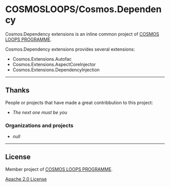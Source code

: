 # COSMOSLOOPS/Cosmos.Dependency

Cosmos.Dependency extensions is an inline common project of [COSMOS LOOPS PROGRAMME](https://github.com/cosmos-loops).

Cosmos.Dependency extensions provides several extensions:

- Cosmos.Extensions.Autofac
- Cosmos.Extensions.AspectCoreInjector
- Cosmos.Extensions.DependencyInjection

---

## Thanks

People or projects that have made a great contribbution to this project:

- _The next one must be you_

### Organizations and projects

- _null_

---

## License

Member project of [COSMOS LOOPS PROGRAMME](https://github.com/cosmos-loops).

[Apache 2.0 License](/LICENSE)
